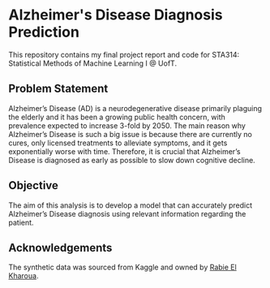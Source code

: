 # Alzheimer's Disease Diagnosis Prediction
This repository contains my final project report and code for STA314: Statistical Methods of Machine Learning I @ UofT.
## Problem Statement
Alzheimer’s Disease (AD) is a neurodegenerative disease primarily plaguing the elderly and it has
been a growing public health concern, with prevalence expected to increase 3-fold by 2050. The main
reason why Alzheimer’s Disease is such a big issue is because there are currently no cures, only licensed
treatments to alleviate symptoms, and it gets exponentially worse with time. Therefore, it is crucial
that Alzheimer’s Disease is diagnosed as early as possible to slow down cognitive decline.

## Objective
The aim of this analysis is to develop a model that can accurately predict Alzheimer’s Disease diagnosis
using relevant information regarding the patient.

## Acknowledgements
The synthetic data was sourced from Kaggle and owned by [Rabie El Kharoua](https://www.kaggle.com/datasets/rabieelkharoua/alzheimers-disease-dataset).
